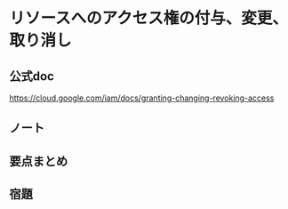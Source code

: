 # リソースへのアクセス権の付与、変更、取り消し

## 公式doc
https://cloud.google.com/iam/docs/granting-changing-revoking-access


## ノート

## 要点まとめ

## 宿題